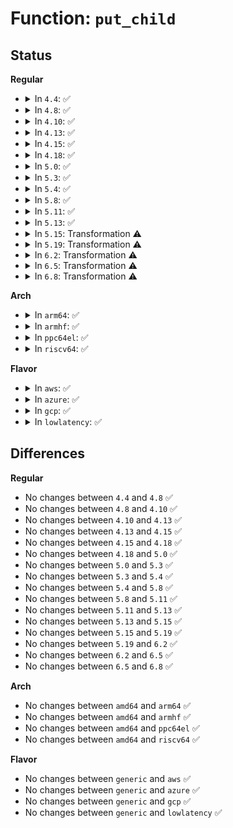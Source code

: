 # Function: <code>put_child</code>

## Status
<b>Regular</b>
<ul>
<li>
<details>
<summary>In <code>4.4</code>: ✅</summary>

```c
void put_child(struct key_vector *tn, long unsigned int i, struct key_vector *n);
```

**Collision:** Unique Static

**Inline:** No

**Transformation:** False

**Instances:**

```
In net/ipv4/fib_trie.c (ffffffff8179ea40)
Location: net/ipv4/fib_trie.c:391
Inline: False
Direct callers:
  - net/ipv4/fib_trie.c:resize
  - net/ipv4/fib_trie.c:resize
  - net/ipv4/fib_trie.c:resize
  - net/ipv4/fib_trie.c:resize
  - net/ipv4/fib_trie.c:resize
  - net/ipv4/fib_trie.c:resize
  - net/ipv4/fib_trie.c:resize
  - net/ipv4/fib_trie.c:resize
  - net/ipv4/fib_trie.c:resize
  - net/ipv4/fib_trie.c:resize
  - net/ipv4/fib_trie.c:resize
  - net/ipv4/fib_trie.c:resize
  - net/ipv4/fib_trie.c:resize
  - net/ipv4/fib_trie.c:resize
  - net/ipv4/fib_trie.c:fib_insert_alias
  - net/ipv4/fib_trie.c:fib_insert_alias
  - net/ipv4/fib_trie.c:fib_insert_alias
  - net/ipv4/fib_trie.c:replace
  - net/ipv4/fib_trie.c:fib_table_delete
  - net/ipv4/fib_trie.c:fib_table_flush_external
  - net/ipv4/fib_trie.c:fib_table_flush
  - net/ipv4/fib_trie.c:fib_trie_unmerge
  - net/ipv4/fib_trie.c:fib_trie_unmerge
```
**Symbols:**

```
ffffffff8179ea40-ffffffff8179eb39: put_child (STB_LOCAL)
```
</details>
</li>
<li>
<details>
<summary>In <code>4.8</code>: ✅</summary>

```c
void put_child(struct key_vector *tn, long unsigned int i, struct key_vector *n);
```

**Collision:** Unique Static

**Inline:** No

**Transformation:** False

**Instances:**

```
In net/ipv4/fib_trie.c (ffffffff8180c9a0)
Location: net/ipv4/fib_trie.c:389
Inline: False
Direct callers:
  - net/ipv4/fib_trie.c:fib_table_flush
  - net/ipv4/fib_trie.c:fib_table_flush_external
  - net/ipv4/fib_trie.c:fib_trie_unmerge
  - net/ipv4/fib_trie.c:fib_trie_unmerge
  - net/ipv4/fib_trie.c:fib_table_delete
  - net/ipv4/fib_trie.c:fib_insert_alias
  - net/ipv4/fib_trie.c:fib_insert_alias
  - net/ipv4/fib_trie.c:fib_insert_alias
  - net/ipv4/fib_trie.c:resize
  - net/ipv4/fib_trie.c:resize
  - net/ipv4/fib_trie.c:resize
  - net/ipv4/fib_trie.c:resize
  - net/ipv4/fib_trie.c:resize
  - net/ipv4/fib_trie.c:resize
  - net/ipv4/fib_trie.c:resize
  - net/ipv4/fib_trie.c:resize
  - net/ipv4/fib_trie.c:resize
  - net/ipv4/fib_trie.c:resize
  - net/ipv4/fib_trie.c:resize
  - net/ipv4/fib_trie.c:resize
  - net/ipv4/fib_trie.c:resize
  - net/ipv4/fib_trie.c:resize
  - net/ipv4/fib_trie.c:replace
```
**Symbols:**

```
ffffffff8180c9a0-ffffffff8180ca91: put_child (STB_LOCAL)
```
</details>
</li>
<li>
<details>
<summary>In <code>4.10</code>: ✅</summary>

```c
void put_child(struct key_vector *tn, long unsigned int i, struct key_vector *n);
```

**Collision:** Unique Static

**Inline:** No

**Transformation:** False

**Instances:**

```
In net/ipv4/fib_trie.c (ffffffff8183dc20)
Location: net/ipv4/fib_trie.c:516
Inline: False
Direct callers:
  - net/ipv4/fib_trie.c:fib_table_flush
  - net/ipv4/fib_trie.c:fib_table_flush_external
  - net/ipv4/fib_trie.c:fib_trie_unmerge
  - net/ipv4/fib_trie.c:fib_trie_unmerge
  - net/ipv4/fib_trie.c:fib_table_delete
  - net/ipv4/fib_trie.c:fib_insert_alias
  - net/ipv4/fib_trie.c:fib_insert_alias
  - net/ipv4/fib_trie.c:fib_insert_alias
  - net/ipv4/fib_trie.c:resize
  - net/ipv4/fib_trie.c:resize
  - net/ipv4/fib_trie.c:resize
  - net/ipv4/fib_trie.c:resize
  - net/ipv4/fib_trie.c:resize
  - net/ipv4/fib_trie.c:resize
  - net/ipv4/fib_trie.c:resize
  - net/ipv4/fib_trie.c:resize
  - net/ipv4/fib_trie.c:resize
  - net/ipv4/fib_trie.c:resize
  - net/ipv4/fib_trie.c:resize
  - net/ipv4/fib_trie.c:resize
  - net/ipv4/fib_trie.c:resize
  - net/ipv4/fib_trie.c:resize
  - net/ipv4/fib_trie.c:replace
```
**Symbols:**

```
ffffffff8183dc20-ffffffff8183dd11: put_child (STB_LOCAL)
```
</details>
</li>
<li>
<details>
<summary>In <code>4.13</code>: ✅</summary>

```c
void put_child(struct key_vector *tn, long unsigned int i, struct key_vector *n);
```

**Collision:** Unique Static

**Inline:** No

**Transformation:** False

**Instances:**

```
In net/ipv4/fib_trie.c (ffffffff8185f420)
Location: net/ipv4/fib_trie.c:421
Inline: False
Direct callers:
  - net/ipv4/fib_trie.c:fib_table_flush
  - net/ipv4/fib_trie.c:fib_table_flush_external
  - net/ipv4/fib_trie.c:fib_trie_unmerge
  - net/ipv4/fib_trie.c:fib_trie_unmerge
  - net/ipv4/fib_trie.c:fib_table_delete
  - net/ipv4/fib_trie.c:fib_insert_alias
  - net/ipv4/fib_trie.c:fib_insert_alias
  - net/ipv4/fib_trie.c:fib_insert_alias
  - net/ipv4/fib_trie.c:resize
  - net/ipv4/fib_trie.c:resize
  - net/ipv4/fib_trie.c:resize
  - net/ipv4/fib_trie.c:resize
  - net/ipv4/fib_trie.c:resize
  - net/ipv4/fib_trie.c:resize
  - net/ipv4/fib_trie.c:resize
  - net/ipv4/fib_trie.c:resize
  - net/ipv4/fib_trie.c:resize
  - net/ipv4/fib_trie.c:resize
  - net/ipv4/fib_trie.c:resize
  - net/ipv4/fib_trie.c:resize
  - net/ipv4/fib_trie.c:resize
  - net/ipv4/fib_trie.c:resize
  - net/ipv4/fib_trie.c:replace
```
**Symbols:**

```
ffffffff8185f420-ffffffff8185f509: put_child (STB_LOCAL)
```
</details>
</li>
<li>
<details>
<summary>In <code>4.15</code>: ✅</summary>

```c
void put_child(struct key_vector *tn, long unsigned int i, struct key_vector *n);
```

**Collision:** Unique Static

**Inline:** No

**Transformation:** False

**Instances:**

```
In net/ipv4/fib_trie.c (ffffffff818df490)
Location: net/ipv4/fib_trie.c:422
Inline: False
Direct callers:
  - net/ipv4/fib_trie.c:fib_table_flush
  - net/ipv4/fib_trie.c:fib_table_flush_external
  - net/ipv4/fib_trie.c:fib_trie_unmerge
  - net/ipv4/fib_trie.c:fib_trie_unmerge
  - net/ipv4/fib_trie.c:fib_table_delete
  - net/ipv4/fib_trie.c:fib_insert_alias
  - net/ipv4/fib_trie.c:fib_insert_alias
  - net/ipv4/fib_trie.c:fib_insert_alias
  - net/ipv4/fib_trie.c:resize
  - net/ipv4/fib_trie.c:resize
  - net/ipv4/fib_trie.c:resize
  - net/ipv4/fib_trie.c:resize
  - net/ipv4/fib_trie.c:resize
  - net/ipv4/fib_trie.c:resize
  - net/ipv4/fib_trie.c:resize
  - net/ipv4/fib_trie.c:resize
  - net/ipv4/fib_trie.c:resize
  - net/ipv4/fib_trie.c:resize
  - net/ipv4/fib_trie.c:resize
  - net/ipv4/fib_trie.c:resize
  - net/ipv4/fib_trie.c:resize
  - net/ipv4/fib_trie.c:resize
  - net/ipv4/fib_trie.c:replace
```
**Symbols:**

```
ffffffff818df490-ffffffff818df579: put_child (STB_LOCAL)
```
</details>
</li>
<li>
<details>
<summary>In <code>4.18</code>: ✅</summary>

```c
void put_child(struct key_vector *tn, long unsigned int i, struct key_vector *n);
```

**Collision:** Unique Static

**Inline:** No

**Transformation:** False

**Instances:**

```
In net/ipv4/fib_trie.c (ffffffff81935c30)
Location: net/ipv4/fib_trie.c:423
Inline: False
Direct callers:
  - net/ipv4/fib_trie.c:fib_table_flush
  - net/ipv4/fib_trie.c:fib_table_flush_external
  - net/ipv4/fib_trie.c:fib_trie_unmerge
  - net/ipv4/fib_trie.c:fib_trie_unmerge
  - net/ipv4/fib_trie.c:fib_table_delete
  - net/ipv4/fib_trie.c:fib_insert_alias
  - net/ipv4/fib_trie.c:fib_insert_alias
  - net/ipv4/fib_trie.c:fib_insert_alias
  - net/ipv4/fib_trie.c:resize
  - net/ipv4/fib_trie.c:resize
  - net/ipv4/fib_trie.c:resize
  - net/ipv4/fib_trie.c:resize
  - net/ipv4/fib_trie.c:resize
  - net/ipv4/fib_trie.c:resize
  - net/ipv4/fib_trie.c:resize
  - net/ipv4/fib_trie.c:resize
  - net/ipv4/fib_trie.c:resize
  - net/ipv4/fib_trie.c:resize
  - net/ipv4/fib_trie.c:resize
  - net/ipv4/fib_trie.c:resize
  - net/ipv4/fib_trie.c:resize
  - net/ipv4/fib_trie.c:resize
  - net/ipv4/fib_trie.c:replace
```
**Symbols:**

```
ffffffff81935c30-ffffffff81935d43: put_child (STB_LOCAL)
```
</details>
</li>
<li>
<details>
<summary>In <code>5.0</code>: ✅</summary>

```c
void put_child(struct key_vector *tn, long unsigned int i, struct key_vector *n);
```

**Collision:** Unique Static

**Inline:** No

**Transformation:** False

**Instances:**

```
In net/ipv4/fib_trie.c (ffffffff81965630)
Location: net/ipv4/fib_trie.c:423
Inline: False
Direct callers:
  - net/ipv4/fib_trie.c:fib_table_flush
  - net/ipv4/fib_trie.c:fib_table_flush_external
  - net/ipv4/fib_trie.c:fib_trie_unmerge
  - net/ipv4/fib_trie.c:fib_trie_unmerge
  - net/ipv4/fib_trie.c:fib_table_delete
  - net/ipv4/fib_trie.c:fib_insert_alias
  - net/ipv4/fib_trie.c:fib_insert_alias
  - net/ipv4/fib_trie.c:fib_insert_alias
  - net/ipv4/fib_trie.c:resize
  - net/ipv4/fib_trie.c:resize
  - net/ipv4/fib_trie.c:resize
  - net/ipv4/fib_trie.c:resize
  - net/ipv4/fib_trie.c:resize
  - net/ipv4/fib_trie.c:resize
  - net/ipv4/fib_trie.c:resize
  - net/ipv4/fib_trie.c:resize
  - net/ipv4/fib_trie.c:resize
  - net/ipv4/fib_trie.c:resize
  - net/ipv4/fib_trie.c:resize
  - net/ipv4/fib_trie.c:resize
  - net/ipv4/fib_trie.c:resize
  - net/ipv4/fib_trie.c:resize
  - net/ipv4/fib_trie.c:replace
```
**Symbols:**

```
ffffffff81965630-ffffffff81965743: put_child (STB_LOCAL)
```
</details>
</li>
<li>
<details>
<summary>In <code>5.3</code>: ✅</summary>

```c
void put_child(struct key_vector *tn, long unsigned int i, struct key_vector *n);
```

**Collision:** Unique Static

**Inline:** No

**Transformation:** False

**Instances:**

```
In net/ipv4/fib_trie.c (ffffffff819cb600)
Location: net/ipv4/fib_trie.c:419
Inline: False
Direct callers:
  - net/ipv4/fib_trie.c:fib_table_flush
  - net/ipv4/fib_trie.c:fib_table_flush_external
  - net/ipv4/fib_trie.c:fib_trie_unmerge
  - net/ipv4/fib_trie.c:fib_trie_unmerge
  - net/ipv4/fib_trie.c:fib_table_delete
  - net/ipv4/fib_trie.c:fib_insert_alias
  - net/ipv4/fib_trie.c:fib_insert_alias
  - net/ipv4/fib_trie.c:fib_insert_alias
  - net/ipv4/fib_trie.c:resize
  - net/ipv4/fib_trie.c:resize
  - net/ipv4/fib_trie.c:resize
  - net/ipv4/fib_trie.c:resize
  - net/ipv4/fib_trie.c:resize
  - net/ipv4/fib_trie.c:resize
  - net/ipv4/fib_trie.c:resize
  - net/ipv4/fib_trie.c:resize
  - net/ipv4/fib_trie.c:resize
  - net/ipv4/fib_trie.c:resize
  - net/ipv4/fib_trie.c:resize
  - net/ipv4/fib_trie.c:resize
  - net/ipv4/fib_trie.c:resize
  - net/ipv4/fib_trie.c:resize
  - net/ipv4/fib_trie.c:replace
```
**Symbols:**

```
ffffffff819cb600-ffffffff819cb708: put_child (STB_LOCAL)
```
</details>
</li>
<li>
<details>
<summary>In <code>5.4</code>: ✅</summary>

```c
void put_child(struct key_vector *tn, long unsigned int i, struct key_vector *n);
```

**Collision:** Unique Static

**Inline:** No

**Transformation:** False

**Instances:**

```
In net/ipv4/fib_trie.c (ffffffff81a02150)
Location: net/ipv4/fib_trie.c:419
Inline: False
Direct callers:
  - net/ipv4/fib_trie.c:fib_table_flush
  - net/ipv4/fib_trie.c:fib_table_flush_external
  - net/ipv4/fib_trie.c:fib_trie_unmerge
  - net/ipv4/fib_trie.c:fib_trie_unmerge
  - net/ipv4/fib_trie.c:fib_table_delete
  - net/ipv4/fib_trie.c:fib_insert_alias
  - net/ipv4/fib_trie.c:fib_insert_alias
  - net/ipv4/fib_trie.c:fib_insert_alias
  - net/ipv4/fib_trie.c:resize
  - net/ipv4/fib_trie.c:resize
  - net/ipv4/fib_trie.c:resize
  - net/ipv4/fib_trie.c:resize
  - net/ipv4/fib_trie.c:resize
  - net/ipv4/fib_trie.c:resize
  - net/ipv4/fib_trie.c:resize
  - net/ipv4/fib_trie.c:resize
  - net/ipv4/fib_trie.c:resize
  - net/ipv4/fib_trie.c:resize
  - net/ipv4/fib_trie.c:resize
  - net/ipv4/fib_trie.c:resize
  - net/ipv4/fib_trie.c:resize
  - net/ipv4/fib_trie.c:resize
  - net/ipv4/fib_trie.c:replace
```
**Symbols:**

```
ffffffff81a02150-ffffffff81a02258: put_child (STB_LOCAL)
```
</details>
</li>
<li>
<details>
<summary>In <code>5.8</code>: ✅</summary>

```c
void put_child(struct key_vector *tn, long unsigned int i, struct key_vector *n);
```

**Collision:** Unique Static

**Inline:** No

**Transformation:** False

**Instances:**

```
In net/ipv4/fib_trie.c (ffffffff81af0e20)
Location: net/ipv4/fib_trie.c:416
Inline: False
Direct callers:
  - net/ipv4/fib_trie.c:fib_table_flush
  - net/ipv4/fib_trie.c:fib_table_flush_external
  - net/ipv4/fib_trie.c:fib_trie_free
  - net/ipv4/fib_trie.c:fib_trie_free
  - net/ipv4/fib_trie.c:fib_insert_node
  - net/ipv4/fib_trie.c:fib_insert_node
  - net/ipv4/fib_trie.c:fib_insert_node
  - net/ipv4/fib_trie.c:resize
  - net/ipv4/fib_trie.c:halve
  - net/ipv4/fib_trie.c:halve
  - net/ipv4/fib_trie.c:halve
  - net/ipv4/fib_trie.c:halve
  - net/ipv4/fib_trie.c:inflate
  - net/ipv4/fib_trie.c:inflate
  - net/ipv4/fib_trie.c:inflate
  - net/ipv4/fib_trie.c:inflate
  - net/ipv4/fib_trie.c:inflate
  - net/ipv4/fib_trie.c:inflate
  - net/ipv4/fib_trie.c:inflate
  - net/ipv4/fib_trie.c:inflate
  - net/ipv4/fib_trie.c:inflate
  - net/ipv4/fib_trie.c:replace
```
**Symbols:**

```
ffffffff81af0e20-ffffffff81af0f13: put_child (STB_LOCAL)
```
</details>
</li>
<li>
<details>
<summary>In <code>5.11</code>: ✅</summary>

```c
void put_child(struct key_vector *tn, long unsigned int i, struct key_vector *n);
```

**Collision:** Unique Static

**Inline:** No

**Transformation:** False

**Instances:**

```
In net/ipv4/fib_trie.c (ffffffff81afdde0)
Location: net/ipv4/fib_trie.c:416
Inline: False
Direct callers:
  - net/ipv4/fib_trie.c:fib_table_flush
  - net/ipv4/fib_trie.c:fib_table_flush_external
  - net/ipv4/fib_trie.c:fib_trie_free
  - net/ipv4/fib_trie.c:fib_trie_free
  - net/ipv4/fib_trie.c:fib_insert_node
  - net/ipv4/fib_trie.c:fib_insert_node
  - net/ipv4/fib_trie.c:fib_insert_node
  - net/ipv4/fib_trie.c:resize
  - net/ipv4/fib_trie.c:halve
  - net/ipv4/fib_trie.c:halve
  - net/ipv4/fib_trie.c:halve
  - net/ipv4/fib_trie.c:halve
  - net/ipv4/fib_trie.c:inflate
  - net/ipv4/fib_trie.c:inflate
  - net/ipv4/fib_trie.c:inflate
  - net/ipv4/fib_trie.c:inflate
  - net/ipv4/fib_trie.c:inflate
  - net/ipv4/fib_trie.c:inflate
  - net/ipv4/fib_trie.c:inflate
  - net/ipv4/fib_trie.c:inflate
  - net/ipv4/fib_trie.c:inflate
  - net/ipv4/fib_trie.c:replace
```
**Symbols:**

```
ffffffff81afdde0-ffffffff81afded3: put_child (STB_LOCAL)
```
</details>
</li>
<li>
<details>
<summary>In <code>5.13</code>: ✅</summary>

```c
void put_child(struct key_vector *tn, long unsigned int i, struct key_vector *n);
```

**Collision:** Unique Static

**Inline:** No

**Transformation:** False

**Instances:**

```
In net/ipv4/fib_trie.c (ffffffff81ae95f0)
Location: net/ipv4/fib_trie.c:416
Inline: False
Direct callers:
  - net/ipv4/fib_trie.c:fib_table_flush
  - net/ipv4/fib_trie.c:fib_table_flush_external
  - net/ipv4/fib_trie.c:fib_trie_unmerge
  - net/ipv4/fib_trie.c:fib_trie_unmerge
  - net/ipv4/fib_trie.c:fib_insert_alias
  - net/ipv4/fib_trie.c:fib_insert_alias
  - net/ipv4/fib_trie.c:fib_insert_alias
  - net/ipv4/fib_trie.c:resize
  - net/ipv4/fib_trie.c:halve
  - net/ipv4/fib_trie.c:halve
  - net/ipv4/fib_trie.c:halve
  - net/ipv4/fib_trie.c:halve
  - net/ipv4/fib_trie.c:inflate
  - net/ipv4/fib_trie.c:inflate
  - net/ipv4/fib_trie.c:inflate
  - net/ipv4/fib_trie.c:inflate
  - net/ipv4/fib_trie.c:inflate
  - net/ipv4/fib_trie.c:inflate
  - net/ipv4/fib_trie.c:inflate
  - net/ipv4/fib_trie.c:inflate
  - net/ipv4/fib_trie.c:inflate
  - net/ipv4/fib_trie.c:replace
```
**Symbols:**

```
ffffffff81ae95f0-ffffffff81ae96eb: put_child (STB_LOCAL)
```
</details>
</li>
<li>
<details>
<summary>In <code>5.15</code>: Transformation ⚠️</summary>

```c
void put_child(struct key_vector *tn, long unsigned int i, struct key_vector *n);
```

**Collision:** Unique Static

**Inline:** No

**Transformation:** True

**Instances:**

```
In net/ipv4/fib_trie.c (0)
Location: net/ipv4/fib_trie.c:416
Inline: False
Direct callers:
  - net/ipv4/fib_trie.c:fib_table_flush
  - net/ipv4/fib_trie.c:fib_table_flush_external
  - net/ipv4/fib_trie.c:fib_trie_unmerge
  - net/ipv4/fib_trie.c:fib_trie_unmerge
  - net/ipv4/fib_trie.c:fib_insert_alias
  - net/ipv4/fib_trie.c:fib_insert_alias
  - net/ipv4/fib_trie.c:fib_insert_alias
  - net/ipv4/fib_trie.c:resize
  - net/ipv4/fib_trie.c:halve
  - net/ipv4/fib_trie.c:halve
  - net/ipv4/fib_trie.c:halve
  - net/ipv4/fib_trie.c:halve
  - net/ipv4/fib_trie.c:inflate
  - net/ipv4/fib_trie.c:inflate
  - net/ipv4/fib_trie.c:inflate
  - net/ipv4/fib_trie.c:inflate
  - net/ipv4/fib_trie.c:inflate
  - net/ipv4/fib_trie.c:inflate
  - net/ipv4/fib_trie.c:inflate
  - net/ipv4/fib_trie.c:inflate
  - net/ipv4/fib_trie.c:inflate
  - net/ipv4/fib_trie.c:replace
```
**Symbols:**

```
ffffffff81baa3c0-ffffffff81baa4e9: put_child (STB_LOCAL)
ffffffff81d3d494-ffffffff81d3d4b1: put_child.cold (STB_LOCAL)
```
</details>
</li>
<li>
<details>
<summary>In <code>5.19</code>: Transformation ⚠️</summary>

```c
void put_child(struct key_vector *tn, long unsigned int i, struct key_vector *n);
```

**Collision:** Unique Static

**Inline:** No

**Transformation:** True

**Instances:**

```
In net/ipv4/fib_trie.c (0)
Location: net/ipv4/fib_trie.c:417
Inline: False
Direct callers:
  - net/ipv4/fib_trie.c:fib_table_flush
  - net/ipv4/fib_trie.c:fib_table_flush_external
  - net/ipv4/fib_trie.c:fib_trie_unmerge
  - net/ipv4/fib_trie.c:fib_trie_unmerge
  - net/ipv4/fib_trie.c:fib_insert_alias
  - net/ipv4/fib_trie.c:fib_insert_alias
  - net/ipv4/fib_trie.c:fib_insert_alias
  - net/ipv4/fib_trie.c:resize
  - net/ipv4/fib_trie.c:resize
  - net/ipv4/fib_trie.c:halve
  - net/ipv4/fib_trie.c:halve
  - net/ipv4/fib_trie.c:halve
  - net/ipv4/fib_trie.c:halve
  - net/ipv4/fib_trie.c:inflate
  - net/ipv4/fib_trie.c:inflate
  - net/ipv4/fib_trie.c:inflate
  - net/ipv4/fib_trie.c:inflate
  - net/ipv4/fib_trie.c:inflate
  - net/ipv4/fib_trie.c:inflate
  - net/ipv4/fib_trie.c:inflate
  - net/ipv4/fib_trie.c:inflate
  - net/ipv4/fib_trie.c:inflate
  - net/ipv4/fib_trie.c:replace
```
**Symbols:**

```
ffffffff81d3d000-ffffffff81d3d166: put_child (STB_LOCAL)
ffffffff81f09ce1-ffffffff81f09cfe: put_child.cold (STB_LOCAL)
```
</details>
</li>
<li>
<details>
<summary>In <code>6.2</code>: Transformation ⚠️</summary>

```c
void put_child(struct key_vector *tn, long unsigned int i, struct key_vector *n);
```

**Collision:** Unique Static

**Inline:** No

**Transformation:** True

**Instances:**

```
In net/ipv4/fib_trie.c (0)
Location: net/ipv4/fib_trie.c:417
Inline: False
Direct callers:
  - net/ipv4/fib_trie.c:fib_table_flush
  - net/ipv4/fib_trie.c:fib_table_flush_external
  - net/ipv4/fib_trie.c:fib_trie_unmerge
  - net/ipv4/fib_trie.c:fib_trie_unmerge
  - net/ipv4/fib_trie.c:fib_insert_alias
  - net/ipv4/fib_trie.c:fib_insert_alias
  - net/ipv4/fib_trie.c:fib_insert_alias
  - net/ipv4/fib_trie.c:resize
  - net/ipv4/fib_trie.c:resize
  - net/ipv4/fib_trie.c:halve
  - net/ipv4/fib_trie.c:halve
  - net/ipv4/fib_trie.c:halve
  - net/ipv4/fib_trie.c:halve
  - net/ipv4/fib_trie.c:inflate
  - net/ipv4/fib_trie.c:inflate
  - net/ipv4/fib_trie.c:inflate
  - net/ipv4/fib_trie.c:inflate
  - net/ipv4/fib_trie.c:inflate
  - net/ipv4/fib_trie.c:inflate
  - net/ipv4/fib_trie.c:inflate
  - net/ipv4/fib_trie.c:inflate
  - net/ipv4/fib_trie.c:inflate
  - net/ipv4/fib_trie.c:replace
```
**Symbols:**

```
ffffffff81f05ca0-ffffffff81f05e06: put_child (STB_LOCAL)
ffffffff820b15ab-ffffffff820b15c8: put_child.cold (STB_LOCAL)
```
</details>
</li>
<li>
<details>
<summary>In <code>6.5</code>: Transformation ⚠️</summary>

```c
void put_child(struct key_vector *tn, long unsigned int i, struct key_vector *n);
```

**Collision:** Unique Static

**Inline:** No

**Transformation:** True

**Instances:**

```
In net/ipv4/fib_trie.c (0)
Location: net/ipv4/fib_trie.c:417
Inline: False
Direct callers:
  - net/ipv4/fib_trie.c:fib_table_flush
  - net/ipv4/fib_trie.c:fib_table_flush_external
  - net/ipv4/fib_trie.c:fib_trie_unmerge
  - net/ipv4/fib_trie.c:fib_trie_unmerge
  - net/ipv4/fib_trie.c:fib_insert_alias
  - net/ipv4/fib_trie.c:fib_insert_alias
  - net/ipv4/fib_trie.c:fib_insert_alias
  - net/ipv4/fib_trie.c:resize
  - net/ipv4/fib_trie.c:resize
  - net/ipv4/fib_trie.c:halve
  - net/ipv4/fib_trie.c:halve
  - net/ipv4/fib_trie.c:halve
  - net/ipv4/fib_trie.c:halve
  - net/ipv4/fib_trie.c:inflate
  - net/ipv4/fib_trie.c:inflate
  - net/ipv4/fib_trie.c:inflate
  - net/ipv4/fib_trie.c:inflate
  - net/ipv4/fib_trie.c:inflate
  - net/ipv4/fib_trie.c:inflate
  - net/ipv4/fib_trie.c:inflate
  - net/ipv4/fib_trie.c:inflate
  - net/ipv4/fib_trie.c:inflate
  - net/ipv4/fib_trie.c:replace
```
**Symbols:**

```
ffffffff81f656f0-ffffffff81f65870: put_child (STB_LOCAL)
ffffffff8213280b-ffffffff82132828: put_child.cold (STB_LOCAL)
```
</details>
</li>
<li>
<details>
<summary>In <code>6.8</code>: Transformation ⚠️</summary>

```c
void put_child(struct key_vector *tn, long unsigned int i, struct key_vector *n);
```

**Collision:** Unique Static

**Inline:** No

**Transformation:** True

**Instances:**

```
In net/ipv4/fib_trie.c (0)
Location: net/ipv4/fib_trie.c:418
Inline: False
Direct callers:
  - net/ipv4/fib_trie.c:fib_table_flush
  - net/ipv4/fib_trie.c:fib_table_flush_external
  - net/ipv4/fib_trie.c:fib_trie_unmerge
  - net/ipv4/fib_trie.c:fib_trie_unmerge
  - net/ipv4/fib_trie.c:fib_insert_alias
  - net/ipv4/fib_trie.c:fib_insert_alias
  - net/ipv4/fib_trie.c:fib_insert_alias
  - net/ipv4/fib_trie.c:resize
  - net/ipv4/fib_trie.c:resize
  - net/ipv4/fib_trie.c:halve
  - net/ipv4/fib_trie.c:halve
  - net/ipv4/fib_trie.c:halve
  - net/ipv4/fib_trie.c:halve
  - net/ipv4/fib_trie.c:inflate
  - net/ipv4/fib_trie.c:inflate
  - net/ipv4/fib_trie.c:inflate
  - net/ipv4/fib_trie.c:inflate
  - net/ipv4/fib_trie.c:inflate
  - net/ipv4/fib_trie.c:inflate
  - net/ipv4/fib_trie.c:inflate
  - net/ipv4/fib_trie.c:inflate
  - net/ipv4/fib_trie.c:inflate
  - net/ipv4/fib_trie.c:replace
```
**Symbols:**

```
ffffffff8202bcc0-ffffffff8202be40: put_child (STB_LOCAL)
ffffffff822141c9-ffffffff822141e6: put_child.cold (STB_LOCAL)
```
</details>
</li>
</ul>
<b>Arch</b>
<ul>
<li>
<details>
<summary>In <code>arm64</code>: ✅</summary>

```c
void put_child(struct key_vector *tn, long unsigned int i, struct key_vector *n);
```

**Collision:** Unique Static

**Inline:** No

**Transformation:** False

**Instances:**

```
In net/ipv4/fib_trie.c (ffff800010cba9a8)
Location: net/ipv4/fib_trie.c:419
Inline: False
Direct callers:
  - net/ipv4/fib_trie.c:fib_table_flush
  - net/ipv4/fib_trie.c:fib_table_flush_external
  - net/ipv4/fib_trie.c:fib_trie_unmerge
  - net/ipv4/fib_trie.c:fib_trie_unmerge
  - net/ipv4/fib_trie.c:fib_table_delete
  - net/ipv4/fib_trie.c:fib_insert_alias
  - net/ipv4/fib_trie.c:fib_insert_alias
  - net/ipv4/fib_trie.c:fib_insert_alias
  - net/ipv4/fib_trie.c:resize
  - net/ipv4/fib_trie.c:resize
  - net/ipv4/fib_trie.c:resize
  - net/ipv4/fib_trie.c:resize
  - net/ipv4/fib_trie.c:resize
  - net/ipv4/fib_trie.c:resize
  - net/ipv4/fib_trie.c:resize
  - net/ipv4/fib_trie.c:resize
  - net/ipv4/fib_trie.c:resize
  - net/ipv4/fib_trie.c:resize
  - net/ipv4/fib_trie.c:resize
  - net/ipv4/fib_trie.c:resize
  - net/ipv4/fib_trie.c:resize
  - net/ipv4/fib_trie.c:resize
  - net/ipv4/fib_trie.c:replace
```
**Symbols:**

```
ffff800010cba9a8-ffff800010cbab34: put_child (STB_LOCAL)
```
</details>
</li>
<li>
<details>
<summary>In <code>armhf</code>: ✅</summary>

```c
void put_child(struct key_vector *tn, long unsigned int i, struct key_vector *n);
```

**Collision:** Unique Static

**Inline:** No

**Transformation:** False

**Instances:**

```
In net/ipv4/fib_trie.c (c0dc62cc)
Location: net/ipv4/fib_trie.c:419
Inline: False
Direct callers:
  - net/ipv4/fib_trie.c:fib_table_flush
  - net/ipv4/fib_trie.c:fib_table_flush_external
  - net/ipv4/fib_trie.c:fib_trie_unmerge
  - net/ipv4/fib_trie.c:fib_trie_unmerge
  - net/ipv4/fib_trie.c:fib_table_delete
  - net/ipv4/fib_trie.c:fib_insert_alias
  - net/ipv4/fib_trie.c:fib_insert_alias
  - net/ipv4/fib_trie.c:fib_insert_alias
  - net/ipv4/fib_trie.c:resize
  - net/ipv4/fib_trie.c:resize
  - net/ipv4/fib_trie.c:resize
  - net/ipv4/fib_trie.c:resize
  - net/ipv4/fib_trie.c:resize
  - net/ipv4/fib_trie.c:resize
  - net/ipv4/fib_trie.c:resize
  - net/ipv4/fib_trie.c:resize
  - net/ipv4/fib_trie.c:resize
  - net/ipv4/fib_trie.c:resize
  - net/ipv4/fib_trie.c:resize
  - net/ipv4/fib_trie.c:resize
  - net/ipv4/fib_trie.c:resize
  - net/ipv4/fib_trie.c:resize
  - net/ipv4/fib_trie.c:replace
```
**Symbols:**

```
c0dc62cc-c0dc647c: put_child (STB_LOCAL)
```
</details>
</li>
<li>
<details>
<summary>In <code>ppc64el</code>: ✅</summary>

```c
void put_child(struct key_vector *tn, long unsigned int i, struct key_vector *n);
```

**Collision:** Unique Static

**Inline:** No

**Transformation:** False

**Instances:**

```
In net/ipv4/fib_trie.c (c000000000dd3600)
Location: net/ipv4/fib_trie.c:419
Inline: False
Direct callers:
  - net/ipv4/fib_trie.c:fib_table_flush
  - net/ipv4/fib_trie.c:fib_table_flush_external
  - net/ipv4/fib_trie.c:fib_trie_unmerge
  - net/ipv4/fib_trie.c:fib_trie_unmerge
  - net/ipv4/fib_trie.c:fib_table_delete
  - net/ipv4/fib_trie.c:fib_insert_alias
  - net/ipv4/fib_trie.c:fib_insert_alias
  - net/ipv4/fib_trie.c:fib_insert_alias
  - net/ipv4/fib_trie.c:resize
  - net/ipv4/fib_trie.c:resize
  - net/ipv4/fib_trie.c:resize
  - net/ipv4/fib_trie.c:resize
  - net/ipv4/fib_trie.c:resize
  - net/ipv4/fib_trie.c:resize
  - net/ipv4/fib_trie.c:resize
  - net/ipv4/fib_trie.c:resize
  - net/ipv4/fib_trie.c:resize
  - net/ipv4/fib_trie.c:resize
  - net/ipv4/fib_trie.c:resize
  - net/ipv4/fib_trie.c:resize
  - net/ipv4/fib_trie.c:resize
  - net/ipv4/fib_trie.c:resize
  - net/ipv4/fib_trie.c:resize
  - net/ipv4/fib_trie.c:replace
```
**Symbols:**

```
c000000000dd3600-c000000000dd378c: put_child (STB_LOCAL)
```
</details>
</li>
<li>
<details>
<summary>In <code>riscv64</code>: ✅</summary>

```c
void put_child(struct key_vector *tn, long unsigned int i, struct key_vector *n);
```

**Collision:** Unique Static

**Inline:** No

**Transformation:** False

**Instances:**

```
In net/ipv4/fib_trie.c (ffffffe00081129e)
Location: net/ipv4/fib_trie.c:419
Inline: False
Direct callers:
  - net/ipv4/fib_trie.c:fib_table_flush
  - net/ipv4/fib_trie.c:fib_table_flush_external
  - net/ipv4/fib_trie.c:fib_trie_unmerge
  - net/ipv4/fib_trie.c:fib_trie_unmerge
  - net/ipv4/fib_trie.c:fib_table_delete
  - net/ipv4/fib_trie.c:fib_insert_alias
  - net/ipv4/fib_trie.c:fib_insert_alias
  - net/ipv4/fib_trie.c:fib_insert_alias
  - net/ipv4/fib_trie.c:resize
  - net/ipv4/fib_trie.c:resize
  - net/ipv4/fib_trie.c:resize
  - net/ipv4/fib_trie.c:resize
  - net/ipv4/fib_trie.c:resize
  - net/ipv4/fib_trie.c:resize
  - net/ipv4/fib_trie.c:resize
  - net/ipv4/fib_trie.c:resize
  - net/ipv4/fib_trie.c:resize
  - net/ipv4/fib_trie.c:resize
  - net/ipv4/fib_trie.c:resize
  - net/ipv4/fib_trie.c:resize
  - net/ipv4/fib_trie.c:resize
  - net/ipv4/fib_trie.c:resize
  - net/ipv4/fib_trie.c:replace
```
**Symbols:**

```
ffffffe00081129e-ffffffe0008113ae: put_child (STB_LOCAL)
```
</details>
</li>
</ul>
<b>Flavor</b>
<ul>
<li>
<details>
<summary>In <code>aws</code>: ✅</summary>

```c
void put_child(struct key_vector *tn, long unsigned int i, struct key_vector *n);
```

**Collision:** Unique Static

**Inline:** No

**Transformation:** False

**Instances:**

```
In net/ipv4/fib_trie.c (ffffffff819a1ef0)
Location: net/ipv4/fib_trie.c:419
Inline: False
Direct callers:
  - net/ipv4/fib_trie.c:fib_table_flush
  - net/ipv4/fib_trie.c:fib_table_flush_external
  - net/ipv4/fib_trie.c:fib_trie_unmerge
  - net/ipv4/fib_trie.c:fib_trie_unmerge
  - net/ipv4/fib_trie.c:fib_table_delete
  - net/ipv4/fib_trie.c:fib_insert_alias
  - net/ipv4/fib_trie.c:fib_insert_alias
  - net/ipv4/fib_trie.c:fib_insert_alias
  - net/ipv4/fib_trie.c:resize
  - net/ipv4/fib_trie.c:resize
  - net/ipv4/fib_trie.c:resize
  - net/ipv4/fib_trie.c:resize
  - net/ipv4/fib_trie.c:resize
  - net/ipv4/fib_trie.c:resize
  - net/ipv4/fib_trie.c:resize
  - net/ipv4/fib_trie.c:resize
  - net/ipv4/fib_trie.c:resize
  - net/ipv4/fib_trie.c:resize
  - net/ipv4/fib_trie.c:resize
  - net/ipv4/fib_trie.c:resize
  - net/ipv4/fib_trie.c:resize
  - net/ipv4/fib_trie.c:resize
  - net/ipv4/fib_trie.c:replace
```
**Symbols:**

```
ffffffff819a1ef0-ffffffff819a1ff8: put_child (STB_LOCAL)
```
</details>
</li>
<li>
<details>
<summary>In <code>azure</code>: ✅</summary>

```c
void put_child(struct key_vector *tn, long unsigned int i, struct key_vector *n);
```

**Collision:** Unique Static

**Inline:** No

**Transformation:** False

**Instances:**

```
In net/ipv4/fib_trie.c (ffffffff8195b9b0)
Location: net/ipv4/fib_trie.c:419
Inline: False
Direct callers:
  - net/ipv4/fib_trie.c:fib_table_flush
  - net/ipv4/fib_trie.c:fib_table_flush_external
  - net/ipv4/fib_trie.c:fib_trie_unmerge
  - net/ipv4/fib_trie.c:fib_trie_unmerge
  - net/ipv4/fib_trie.c:fib_table_delete
  - net/ipv4/fib_trie.c:fib_insert_alias
  - net/ipv4/fib_trie.c:fib_insert_alias
  - net/ipv4/fib_trie.c:fib_insert_alias
  - net/ipv4/fib_trie.c:resize
  - net/ipv4/fib_trie.c:resize
  - net/ipv4/fib_trie.c:resize
  - net/ipv4/fib_trie.c:resize
  - net/ipv4/fib_trie.c:resize
  - net/ipv4/fib_trie.c:resize
  - net/ipv4/fib_trie.c:resize
  - net/ipv4/fib_trie.c:resize
  - net/ipv4/fib_trie.c:resize
  - net/ipv4/fib_trie.c:resize
  - net/ipv4/fib_trie.c:resize
  - net/ipv4/fib_trie.c:resize
  - net/ipv4/fib_trie.c:resize
  - net/ipv4/fib_trie.c:resize
  - net/ipv4/fib_trie.c:replace
```
**Symbols:**

```
ffffffff8195b9b0-ffffffff8195bab8: put_child (STB_LOCAL)
```
</details>
</li>
<li>
<details>
<summary>In <code>gcp</code>: ✅</summary>

```c
void put_child(struct key_vector *tn, long unsigned int i, struct key_vector *n);
```

**Collision:** Unique Static

**Inline:** No

**Transformation:** False

**Instances:**

```
In net/ipv4/fib_trie.c (ffffffff81a0c790)
Location: net/ipv4/fib_trie.c:419
Inline: False
Direct callers:
  - net/ipv4/fib_trie.c:fib_table_flush
  - net/ipv4/fib_trie.c:fib_table_flush_external
  - net/ipv4/fib_trie.c:fib_trie_unmerge
  - net/ipv4/fib_trie.c:fib_trie_unmerge
  - net/ipv4/fib_trie.c:fib_table_delete
  - net/ipv4/fib_trie.c:fib_insert_alias
  - net/ipv4/fib_trie.c:fib_insert_alias
  - net/ipv4/fib_trie.c:fib_insert_alias
  - net/ipv4/fib_trie.c:resize
  - net/ipv4/fib_trie.c:resize
  - net/ipv4/fib_trie.c:resize
  - net/ipv4/fib_trie.c:resize
  - net/ipv4/fib_trie.c:resize
  - net/ipv4/fib_trie.c:resize
  - net/ipv4/fib_trie.c:resize
  - net/ipv4/fib_trie.c:resize
  - net/ipv4/fib_trie.c:resize
  - net/ipv4/fib_trie.c:resize
  - net/ipv4/fib_trie.c:resize
  - net/ipv4/fib_trie.c:resize
  - net/ipv4/fib_trie.c:resize
  - net/ipv4/fib_trie.c:resize
  - net/ipv4/fib_trie.c:replace
```
**Symbols:**

```
ffffffff81a0c790-ffffffff81a0c898: put_child (STB_LOCAL)
```
</details>
</li>
<li>
<details>
<summary>In <code>lowlatency</code>: ✅</summary>

```c
void put_child(struct key_vector *tn, long unsigned int i, struct key_vector *n);
```

**Collision:** Unique Static

**Inline:** No

**Transformation:** False

**Instances:**

```
In net/ipv4/fib_trie.c (ffffffff81a16f60)
Location: net/ipv4/fib_trie.c:419
Inline: False
Direct callers:
  - net/ipv4/fib_trie.c:fib_table_flush
  - net/ipv4/fib_trie.c:fib_table_flush_external
  - net/ipv4/fib_trie.c:fib_trie_unmerge
  - net/ipv4/fib_trie.c:fib_trie_unmerge
  - net/ipv4/fib_trie.c:fib_table_delete
  - net/ipv4/fib_trie.c:fib_insert_alias
  - net/ipv4/fib_trie.c:fib_insert_alias
  - net/ipv4/fib_trie.c:fib_insert_alias
  - net/ipv4/fib_trie.c:resize
  - net/ipv4/fib_trie.c:resize
  - net/ipv4/fib_trie.c:resize
  - net/ipv4/fib_trie.c:resize
  - net/ipv4/fib_trie.c:resize
  - net/ipv4/fib_trie.c:resize
  - net/ipv4/fib_trie.c:resize
  - net/ipv4/fib_trie.c:resize
  - net/ipv4/fib_trie.c:resize
  - net/ipv4/fib_trie.c:resize
  - net/ipv4/fib_trie.c:resize
  - net/ipv4/fib_trie.c:resize
  - net/ipv4/fib_trie.c:resize
  - net/ipv4/fib_trie.c:resize
  - net/ipv4/fib_trie.c:replace
```
**Symbols:**

```
ffffffff81a16f60-ffffffff81a17068: put_child (STB_LOCAL)
```
</details>
</li>
</ul>

## Differences
<b>Regular</b>
<ul>
<li>
No changes between <code>4.4</code> and <code>4.8</code> ✅
</li>
<li>
No changes between <code>4.8</code> and <code>4.10</code> ✅
</li>
<li>
No changes between <code>4.10</code> and <code>4.13</code> ✅
</li>
<li>
No changes between <code>4.13</code> and <code>4.15</code> ✅
</li>
<li>
No changes between <code>4.15</code> and <code>4.18</code> ✅
</li>
<li>
No changes between <code>4.18</code> and <code>5.0</code> ✅
</li>
<li>
No changes between <code>5.0</code> and <code>5.3</code> ✅
</li>
<li>
No changes between <code>5.3</code> and <code>5.4</code> ✅
</li>
<li>
No changes between <code>5.4</code> and <code>5.8</code> ✅
</li>
<li>
No changes between <code>5.8</code> and <code>5.11</code> ✅
</li>
<li>
No changes between <code>5.11</code> and <code>5.13</code> ✅
</li>
<li>
No changes between <code>5.13</code> and <code>5.15</code> ✅
</li>
<li>
No changes between <code>5.15</code> and <code>5.19</code> ✅
</li>
<li>
No changes between <code>5.19</code> and <code>6.2</code> ✅
</li>
<li>
No changes between <code>6.2</code> and <code>6.5</code> ✅
</li>
<li>
No changes between <code>6.5</code> and <code>6.8</code> ✅
</li>
</ul>
<b>Arch</b>
<ul>
<li>
No changes between <code>amd64</code> and <code>arm64</code> ✅
</li>
<li>
No changes between <code>amd64</code> and <code>armhf</code> ✅
</li>
<li>
No changes between <code>amd64</code> and <code>ppc64el</code> ✅
</li>
<li>
No changes between <code>amd64</code> and <code>riscv64</code> ✅
</li>
</ul>
<b>Flavor</b>
<ul>
<li>
No changes between <code>generic</code> and <code>aws</code> ✅
</li>
<li>
No changes between <code>generic</code> and <code>azure</code> ✅
</li>
<li>
No changes between <code>generic</code> and <code>gcp</code> ✅
</li>
<li>
No changes between <code>generic</code> and <code>lowlatency</code> ✅
</li>
</ul>
